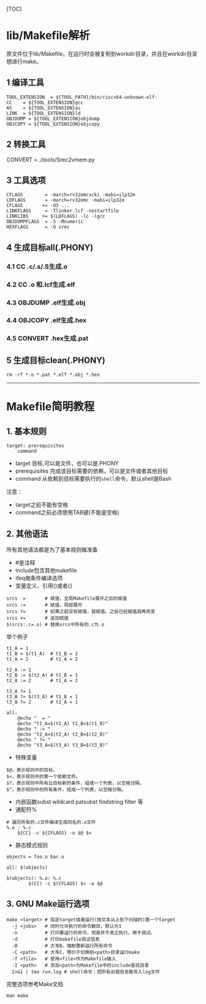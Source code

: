 [TOC]

# lib/Makefile解析

原文件位于lib/Makefile，在运行时会被复制到workdir目录，并且在workdir目录想进行make。

## 1 编译工具

```
TOOL_EXTENSION	= ${TOOL_PATH}/bin/riscv64-unknown-elf-
CC    = ${TOOL_EXTENSION}gcc
AS    = ${TOOL_EXTENSION}as
LINK  = ${TOOL_EXTENSION}ld
OBJDUMP = ${TOOL_EXTENSION}objdump
OBJCOPY = ${TOOL_EXTENSION}objcopy
```

## 2 转换工具

CONVERT		=../tools/Srec2vmem.py

## 3 工具选项

```
CFLAGS        = -march=rv32emcxcki -mabi=ilp32e 
LDFLAGS       = -march=rv32emc -mabi=ilp32e
CFLAGS       += -O3 ...
LINKFLAGS     = -Tlinker.lcf -nostartfile
LINKLIBS     += $(LDFLAGS) -lc -lgcc
OBJDUMPFLAGS  = -S -Mnumeric
HEXFLAGS      = -O srec

```

## 4 生成目标all(.PHONY)

### 4.1 CC .c/.s/.S生成.o

### 4.2 CC .o 和.lcf生成.elf

### 4.3 OBJDUMP .elf生成.obj

### 4.4 OBJCOPY .elf生成.hex

### 4.5 CONVERT .hex生成.pat

## 5 生成目标clean(.PHONY)

```
rm -rf *.o *.pat *.elf *.obj *.hex
```

----

# Makefile简明教程

## 1. 基本规则

```
target: prerequisites
    command 
```

- target 目标,可以是文件，也可以是.PHONY
- prerequisites 完成该目标需要的依赖，可以是文件或者其他目标
- command 从依赖到目标需要执行的`shell`命令，默认shell是Bash

注意：

- target之前不能有空格
- command之前必须使用TAB键(不能是空格)

## 2. 其他语法

所有其他语法都是为了基本规则做准备

- #是注释
- include包含其他makefile
- ifeq做条件编译选项
- 变量定义、引用()或者{}

```
srcs  =       # 赋值，全局Makefile展开之后的赋值
srcs :=       # 赋值，局部展开
srcs ?=       # 如果之前没有赋值，就赋值。之前已经赋值就再改变
srcs +=       # 追加赋值
$(srcs:.c=.o) # 替换srcs中所有的.c为.o
```

举个例子

```
t1_A = 1
t1_B = $(t1_A)  # t1_B = 2
t1_A = 2        # t1_A = 2

t2_A := 1
t2_B := $(t2_A) # t1_B = 1
t2_A := 2       # t1_A = 2

t3_A ?= 1
t3_B ?= $(t3_A) # t1_B = 1
t3_A ?= 2       # t1_A = 1

all:
	@echo "  = "
	@echo "t1_A=$(t1_A) t1_B=$(t1_B)" 
	@echo " := "
	@echo "t2_A=$(t2_A) t2_B=$(t2_B)"
	@echo " ?= "
	@echo "t3_A=$(t3_A) t3_B=$(t3_B)"

```


- 特殊变量

``` 
$@，表示规则中的目标。
$<，表示规则中的第一个依赖文件。
$?，表示规则中所有比目标新的条件，组成一个列表，以空格分隔。
$^，表示规则中的所有条件，组成一个列表，以空格分隔。
```

- 内嵌函数subst wildcard patsubst findstring filter 等
- 通配符%

```
# 遍历所有的.c文件编译生成同名的.o文件
%.o : %.c
    ${CC} -c ${CFLAGS} -o $@ $<
```

- 静态模式规则

```
objects = foo.o bar.o

all: $(objects)

$(objects): %.o: %.c
        $(CC) -c $(CFLAGS) $< -o $@
```



## 3. GNU Make运行选项

```
make <target> # 指定target或者运行(按文本从上到下扫描的)第一个target
  -j <jobs>   # 同时允许执行的命令数目，默认为1
  -n          # 打印要运行的命令，但是并不真正执行。用于调试。
  -d          # 打印makefile调试信息
  -B          # 大写B，强制重新运行所有命令
  -C <path>   # 大写C，等价于切换到<path>目录运行make
  -f <file>   # 使用<file>作为Makefile输入
  -I <path>   # 添加<path>为Makefile中的include查找目录
  2>&1 | tee run.log # shell命令：把所有出错信息都写入log文件

```

完整选项参考Make文档
```
man make
```
